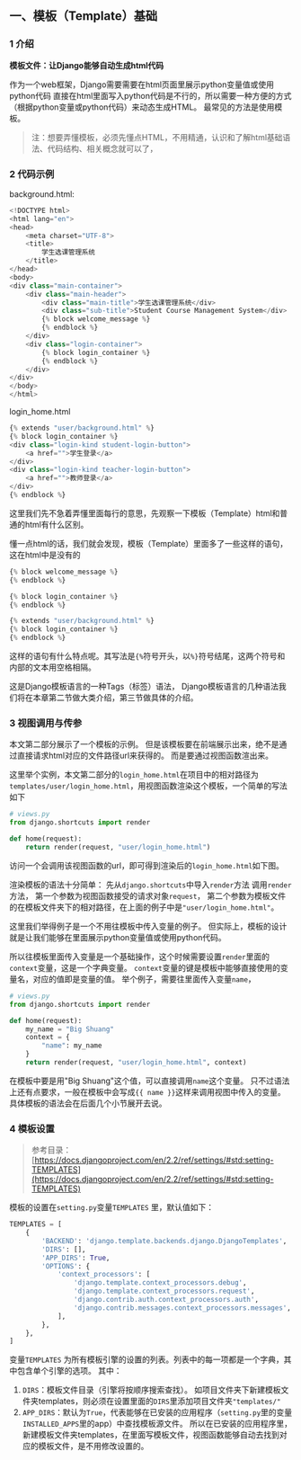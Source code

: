 ## 一、模板（Template）基础
### 1 介绍
**模板文件：让Django能够自动生成html代码**

作为一个web框架，Django需要需要在html页面里展示python变量值或使用python代码
直接在html里面写入python代码是不行的，所以需要一种方便的方式（根据python变量或python代码）来动态生成HTML。
最常见的方法是使用模板。

> 注：想要弄懂模板，必须先懂点HTML，不用精通，认识和了解html基础语法、代码结构、相关概念就可以了，
### 2 代码示例
background.html:
```python
<!DOCTYPE html>
<html lang="en">
<head>
    <meta charset="UTF-8">
    <title>
        学生选课管理系统
    </title>
</head>
<body>
<div class="main-container">
    <div class="main-header">
        <div class="main-title">学生选课管理系统</div>
        <div class="sub-title">Student Course Management System</div>
        {% block welcome_message %}
        {% endblock %}
    </div>
    <div class="login-container">
        {% block login_container %}
        {% endblock %}
    </div>
</div>
</body>
</html>

```
login_home.html
```python
{% extends "user/background.html" %}
{% block login_container %}
<div class="login-kind student-login-button">
    <a href="">学生登录</a>
</div>
<div class="login-kind teacher-login-button">
    <a href="">教师登录</a>
</div>
{% endblock %}
```
这里我们先不急着弄懂里面每行的意思，先观察一下模板（Template）html和普通的html有什么区别。

懂一点html的话，我们就会发现，模板（Template）里面多了一些这样的语句，这在html中是没有的
```python
{% block welcome_message %}
{% endblock %}

{% block login_container %}
{% endblock %}

{% extends "user/background.html" %}
{% block login_container %}
{% endblock %}
```
这样的语句有什么特点呢。其写法是`{%`符号开头，以`%}`符号结尾，这两个符号和内部的文本用空格相隔。

这是Django模板语言的一种Tags（标签）语法，
Django模板语言的几种语法我们将在本章第二节做大类介绍，第三节做具体的介绍。

### 3 视图调用与传参
本文第二部分展示了一个模板的示例。
但是该模板要在前端展示出来，绝不是通过直接请求html对应的文件路径url来获得的。
而是要通过视图函数渲出来。

这里举个实例，本文第二部分的`login_home.html`在项目中的相对路径为
`templates/user/login_home.html`，用视图函数渲染这个模板，一个简单的写法如下
```python
# views.py
from django.shortcuts import render

def home(request):
    return render(request, "user/login_home.html")
```
访问一个会调用该视图函数的url，即可得到渲染后的`login_home.html`如下图。


渲染模板的语法十分简单：
先从`django.shortcuts`中导入`render`方法
调用`render`方法，
第一个参数为视图函数接受的请求对象`request`，
第二个参数为模板文件的在模板文件夹下的相对路径，在上面的例子中是`"user/login_home.html"`。

这里我们举得例子是一个不用往模板中传入变量的例子。
但实际上，模板的设计就是让我们能够在里面展示python变量值或使用python代码。

所以往模板里面传入变量是一个基础操作，这个时候需要设置`render`里面的`context`变量，这是一个字典变量。
`context`变量的键是模板中能够直接使用的变量名，对应的值即是变量的值。
举个例子，需要往里面传入变量`name`，
```python
# views.py
from django.shortcuts import render

def home(request):
    my_name = "Big Shuang"
    context = {
        "name": my_name
    }
    return render(request, "user/login_home.html", context)
```

在模板中要是用"Big Shuang"这个值，可以直接调用`name`这个变量。
只不过语法上还有点要求，一般在模板中会写成`{{ name }}`这样来调用视图中传入的变量。
具体模板的语法会在后面几个小节展开去说。

### 4 模板设置

> 参考目录：[https://docs.djangoproject.com/en/2.2/ref/settings/#std:setting-TEMPLATES](https://docs.djangoproject.com/en/2.2/ref/settings/#std:setting-TEMPLATES)

模板的设置在`setting.py`变量`TEMPLATES` 里，默认值如下：
```python
TEMPLATES = [
    {
        'BACKEND': 'django.template.backends.django.DjangoTemplates',
        'DIRS': [],
        'APP_DIRS': True,
        'OPTIONS': {
            'context_processors': [
                'django.template.context_processors.debug',
                'django.template.context_processors.request',
                'django.contrib.auth.context_processors.auth',
                'django.contrib.messages.context_processors.messages',
            ],
        },
    },
]
```
变量`TEMPLATES` 为所有模板引擎的设置的列表。列表中的每一项都是一个字典，其中包含单个引擎的选项。
其中：

 1. `DIRS`：模板文件目录（引擎将按顺序搜索查找）。
    如项目文件夹下新建模板文件夹templates，则必须在设置里面的`DIRS`里添加项目文件夹`"templates/"`
 2. `APP_DIRS`：默认为`True`，代表能够在已安装的应用程序（`setting.py`里的变量`INSTALLED_APPS`里的app）中查找模板源文件。
    所以在已安装的应用程序里，新建模板文件夹templates，在里面写模板文件，视图函数能够自动去找到对应的模板文件，是不用修改设置的。

